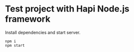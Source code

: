 # Test project with Hapi Node.js framework


Install dependencies and start server.
```
npm i
npm start
```